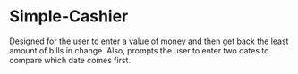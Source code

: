 # Simple-Cashier
Designed for the user to enter a value of money and then get back the least amount of bills in change. Also, prompts the user to enter two dates to compare which date comes first.
